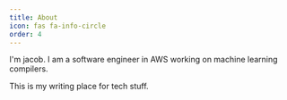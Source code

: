```yaml
---
title: About
icon: fas fa-info-circle
order: 4
---
```


I'm jacob. I am a software engineer in AWS working on machine learning compilers.

This is my writing place for tech stuff.
